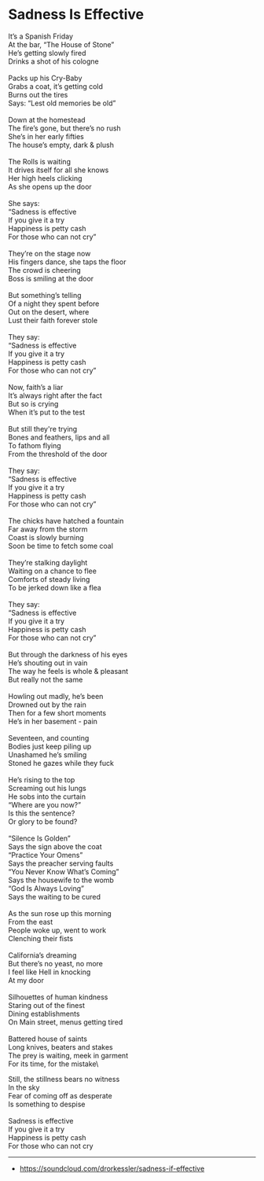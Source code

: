 # Sadness Is Effective

It’s a Spanish Friday\
At the bar, “The House of Stone”\
He’s getting slowly fired\
Drinks a shot of his cologne\
\
Packs up his Cry-Baby\
Grabs a coat, it’s getting cold\
Burns out the tires\
Says: “Lest old memories be old”\
\
Down at the homestead\
The fire’s gone, but there’s no rush\
She’s in her early fifties\
The house’s empty, dark & plush\
\
The Rolls is waiting\
It drives itself for all she knows\
Her high heels clicking\
As she opens up the door\
\
She says:\
“Sadness is effective\
If you give it a try\
Happiness is petty cash\
For those who can not cry”\
\
They’re on the stage now\
His fingers dance, she taps the floor\
The crowd is cheering\
Boss is smiling at the door\
\
But something’s telling\
Of a night they spent before\
Out on the desert, where\
Lust their faith forever stole\
\
They say:\
“Sadness is effective\
If you give it a try\
Happiness is petty cash\
For those who can not cry”\
\
Now, faith’s a liar\
It’s always right after the fact\
But so is crying\
When it’s put to the test\
\
But still they're trying\
Bones and feathers, lips and all\
To fathom flying\
From the threshold of the door\
\
They say:\
“Sadness is effective\
If you give it a try\
Happiness is petty cash\
For those who can not cry”\
\
The chicks have hatched a fountain\
Far away from the storm\
Coast is slowly burning\
Soon be time to fetch some coal\
\
They’re stalking daylight\
Waiting on a chance to flee\
Comforts of steady living\
To be jerked down like a flea\
\
They say:\
“Sadness is effective\
If you give it a try\
Happiness is petty cash\
For those who can not cry”\
\
But through the darkness of his eyes\
He’s shouting out in vain\
The way he feels is whole & pleasant\
But really not the same\
\
Howling out madly, he’s been\
Drowned out by the rain\
Then for a few short moments\
He’s in her basement - pain\
\
Seventeen, and counting\
Bodies just keep piling up\
Unashamed he’s smiling\
Stoned he gazes while they fuck\
\
He’s rising to the top\
Screaming out his lungs\
He sobs into the curtain\
“Where are you now?”\
Is this the sentence?\
Or glory to be found?\
\
“Silence Is Golden”\
Says the sign above the coat\
“Practice Your Omens”\
Says the preacher serving faults\
“You Never Know What’s Coming”\
Says the housewife to the womb\
“God Is Always Loving”\
Says the waiting to be cured\
\
As the sun rose up this morning\
From the east\
People woke up, went to work\
Clenching their fists\
\
California’s dreaming\
But there’s no yeast, no more\
I feel like Hell in knocking\
At my door\
\
Silhouettes of human kindness\
Staring out of the finest\
Dining establishments\
On Main street, menus getting tired\
\
Battered house of saints\
Long knives, beaters and stakes\
The prey is waiting, meek in garment\
For its time, for the mistake\

Still, the stillness bears no witness\
In the sky\
Fear of coming off as desperate\
Is something to despise\
\
Sadness is effective\
If you give it a try\
Happiness is petty cash\
For those who can not cry

---
- https://soundcloud.com/drorkessler/sadness-if-effective
